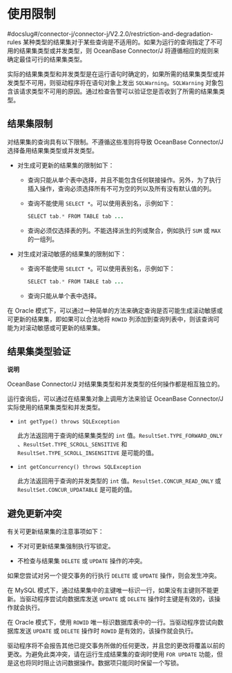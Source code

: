 使用限制 
=========================
#docslug#/connector-j/connector-j/V2.2.0/restriction-and-degradation-rules
某种类型的结果集对于某些查询是不适用的。如果为运行的查询指定了不可用的结果集类型或并发类型，则 OceanBase Connector/J 将遵循相应的规则来确定最佳可行的结果集类型。

实际的结果集类型和并发类型是在运行语句时确定的，如果所需的结果集类型或并发类型不可用，则驱动程序将在语句对象上发出 `SQLWarning`。`SQLWarning` 对象包含该请求类型不可用的原因。通过检查告警可以验证您是否收到了所需的结果集类型。

结果集限制 
-----------------------

对结果集的查询具有以下限制。不遵循这些准则将导致 OceanBase Connector/J 选择备用结果集类型或并发类型。

* 对生成可更新的结果集的限制如下：

  * 查询只能从单个表中选择，并且不能包含任何联接操作。另外，为了执行插入操作，查询必须选择所有不可为空的列以及所有没有默认值的列。

    
  
  * 查询不能使用 `SELECT *`。可以使用表别名，示例如下：

    ```java
    SELECT tab.* FROM TABLE tab ...
    ```

    
    
  
  * 查询必须仅选择表的列。不能选择派生的列或聚合，例如执行 `SUM` 或 `MAX` 的一组列。

    
  

  

* 对生成对滚动敏感的结果集的限制如下：

  * 查询不能使用 `SELECT *`。可以使用表别名，示例如下：

    ```java
    SELECT tab.* FROM TABLE tab ...
    ```

    
    
  
  * 查询只能从单个表中选择。

    
  

  




在 Oracle 模式下，可以通过一种简单的方法来确定查询是否可能生成滚动敏感或可更新的结果集，即如果可以合法地将 `ROWID` 列添加到查询列表中，则该查询可能为对滚动敏感或可更新的结果集。

结果集类型验证 
-------------------------

**说明**



OceanBase Connector/J 对结果集类型和并发类型的任何操作都是相互独立的。

运行查询后，可以通过在结果集对象上调用方法来验证 OceanBase Connector/J 实际使用的结果集类型和并发类型。

* `int getType() throws SQLException`

  此方法返回用于查询的结果集类型的 `int` 值。`ResultSet.TYPE_FORWARD_ONLY `、`ResultSet.TYPE_SCROLL_SENSITIVE` 和 `ResultSet.TYPE_SCROLL_INSENSITIVE` 是可能的值。
  

* `int getConcurrency() throws SQLException`

  此方法返回用于查询的并发类型的 `int` 值。`ResultSet.CONCUR_READ_ONLY` 或 `ResultSet.CONCUR_UPDATABLE` 是可能的值。
  




避免更新冲突 
------------------------

有关可更新结果集的注意事项如下：

* 不对可更新结果集强制执行写锁定。

  

* 不检查与结果集 `DELETE` 或 `UPDATE` 操作的冲突。

  




如果您尝试对另一个提交事务的行执行 `DELETE` 或 `UPDATE` 操作，则会发生冲突。

在 MySQL 模式下，通过结果集中的主键唯一标识一行，如果没有主键则不能更新。当驱动程序尝试向数据库发送 `UPDATE` 或 `DELETE` 操作时主键是有效的，该操作就会执行。

在 Oracle 模式下，使用 `ROWID` 唯一标识数据库表中的一行。当驱动程序尝试向数据库发送 `UPDATE` 或 `DELETE` 操作时 `ROWID` 是有效的，该操作就会执行。

驱动程序将不会报告其他已提交事务所做的任何更改，并且您的更改将覆盖以前的更改。为避免此类冲突，请在运行生成结果集的查询时使用 `FOR UPDATE` 功能，但是这也将同时阻止访问数据操作。数据项只能同时保留一个写锁。
